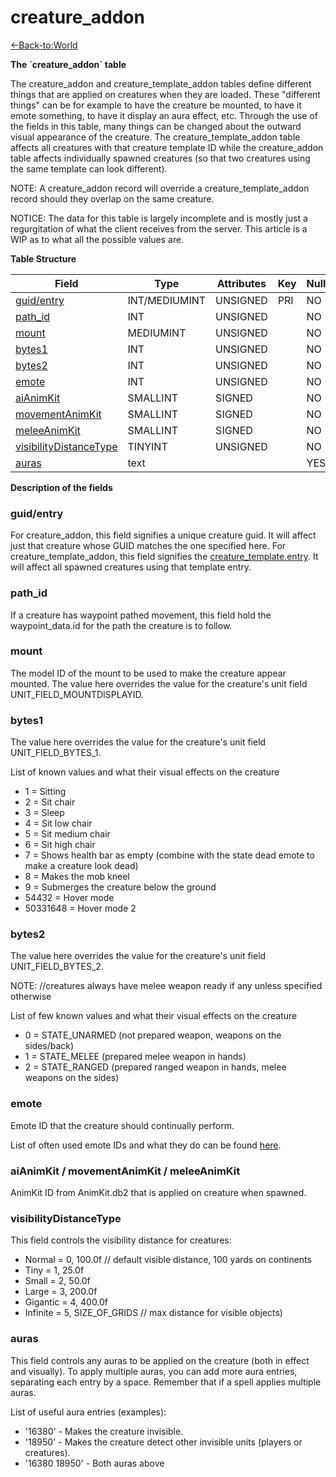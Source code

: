 # creature\_addon

[<-Back-to:World](database-world)

**The \`creature\_addon\` table**

The creature\_addon and creature\_template\_addon tables define different things that are applied on creatures when they are loaded. These "different things" can be for example to have the creature be mounted, to have it emote something, to have it display an aura effect, etc. Through the use of the fields in this table, many things can be changed about the outward visual appearance of the creature. The creature\_template\_addon table affects all creatures with that creature template ID while the creature\_addon table affects individually spawned creatures (so that two creatures using the same template can look different).

NOTE: A creature\_addon record will override a creature\_template\_addon record should they overlap on the same creature.

NOTICE: The data for this table is largely incomplete and is mostly just a regurgitation of what the client receives from the server. This article is a WIP as to what all the possible values are.

**Table Structure**

| Field                        | Type          | Attributes | Key | Null | Default | Extra | Comment |
| ---------------------------- | ------------- | ---------- | --- | ---- | ------- | ----- | ------- |
| [guid/entry][1]              | INT/MEDIUMINT | UNSIGNED   | PRI | NO   |         |       |         |
| [path_id][2]                 | INT           | UNSIGNED   |     | NO   |         |       |         |
| [mount][3]                   | MEDIUMINT     | UNSIGNED   |     | NO   |         |       |         |
| [bytes1][4]                  | INT           | UNSIGNED   |     | NO   |         |       |         |
| [bytes2][5]                  | INT           | UNSIGNED   |     | NO   |         |       |         |
| [emote][6]                   | INT           | UNSIGNED   |     | NO   |         |       |         |
| [aiAnimKit][7]               | SMALLINT      | SIGNED     |     | NO   |         |       |         |
| [movementAnimKit][8]         | SMALLINT      | SIGNED     |     | NO   |         |       |         |
| [meleeAnimKit][9]            | SMALLINT      | SIGNED     |     | NO   |         |       |         |
| [visibilityDistanceType][10] | TINYINT       | UNSIGNED   |     | NO   |         |       |         |
| [auras][11]                  | text          |            |     | YES  |         |       |         |

[1]: #guid/entry
[2]: #path_id
[3]: #mount
[4]: #bytes1
[5]: #bytes2
[6]: #emote
[7]: #aianimkit
[8]: #movementanimkit
[9]: #meleeanimkit
[10]: #visibilityDistanceType
[11]: #auras

**Description of the fields**

### guid/entry

For creature\_addon, this field signifies a unique creature guid. It will affect just that creature whose GUID matches the one specified here.
For creature\_template\_addon, this field signifies the [creature\_template.entry](creature_template#creature_template-entry). It will affect all spawned creatures using that template entry.

### path\_id

If a creature has waypoint pathed movement, this field hold the waypoint\_data.id for the path the creature is to follow.

### mount

The model ID of the mount to be used to make the creature appear mounted. The value here overrides the value for the creature's unit field UNIT\_FIELD\_MOUNTDISPLAYID.

### bytes1

The value here overrides the value for the creature's unit field UNIT\_FIELD\_BYTES\_1.

List of known values and what their visual effects on the creature

- 1 = Sitting
- 2 = Sit chair
- 3 = Sleep
- 4 = Sit low chair
- 5 = Sit medium chair
- 6 = Sit high chair
- 7 = Shows health bar as empty (combine with the state dead emote to make a creature look dead)
- 8 = Makes the mob kneel
- 9 = Submerges the creature below the ground
- 54432 = Hover mode
- 50331648 = Hover mode 2

### bytes2

The value here overrides the value for the creature's unit field UNIT\_FIELD\_BYTES\_2.

NOTE: //creatures always have melee weapon ready if any unless specified otherwise

List of few known values and what their visual effects on the creature

- 0 = STATE\_UNARMED (not prepared weapon, weapons on the sides/back)
- 1 = STATE\_MELEE (prepared melee weapon in hands)
- 2 = STATE\_RANGED (prepared ranged weapon in hands, melee weapons on the sides)

### emote

Emote ID that the creature should continually perform.

List of often used emote IDs and what they do can be found [here](Emotes).

### aiAnimKit / movementAnimKit / meleeAnimKit

AnimKit ID from AnimKit.db2 that is applied on creature when spawned.

### visibilityDistanceType

This field controls the visibility distance for creatures:

- Normal = 0,  100.0f  // default visible distance, 100 yards on continents
- Tiny = 1,  25.0f
- Small = 2,  50.0f
- Large = 3, 200.0f
- Gigantic = 4, 400.0f
- Infinite = 5, SIZE_OF_GRIDS // max distance for visible objects)

### auras

This field controls any auras to be applied on the creature (both in effect and visually). To apply multiple auras, you can add more aura entries, separating each entry by a space. Remember that if a spell applies multiple auras.

List of useful aura entries (examples):

- '16380' - Makes the creature invisible.
- '18950' - Makes the creature detect other invisible units (players or creatures).
- '16380 18950' - Both auras above

